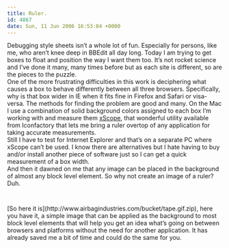 ```yaml
---
title: Ruler.
id: 4867
date: Sun, 11 Jun 2006 16:53:04 +0000
---
```


Debugging style sheets isn’t a whole lot of fun. Especially for persons, like me, who aren’t knee deep in BBEdit all day long. Today I am trying to get boxes to float and position the way I want them too. It’s not rocket science and I’ve done it many, many times before but as each site is different, so are the pieces to the puzzle.  
 One of the more frustrating difficulties in this work is deciphering what causes a box to behave differently between all three browsers. Specifically, why is that box wider in IE when it fits fine in Firefox and Safari or visa-versa. The methods for finding the problem are good and many. On the Mac I use a combination of solid background colors assigned to each box I’m working with and measure them [xScope](http://www.iconfactory.com/xs_home.asp), that wonderful utility available from Iconfactory that lets me bring a ruler overtop of any application for taking accurate measurements.  
 Still I have to test for Internet Explorer and that’s on a separate <span class="caps">PC</span> where xScope can’t be used. I know there are alternatives but I hate having to buy and/or install another piece of software just so I can get a quick measurement of a box width.  
 And then it dawned on me that any image can be placed in the background of almost any block level element. So why not create an image of a ruler? Duh.

<div style="width:402px;height:28px;background:url(http://www.airbagindustries.com/bucket/mini_tape.gif) no-repeat;"></div>[So here it is](http://www.airbagindustries.com/bucket/tape.gif.zip), here you have it, a simple image that can be applied as the background to most block level elements that will help you get an idea what’s going on between browsers and platforms without the need for another application. It has already saved me a bit of time and could do the same for you.


